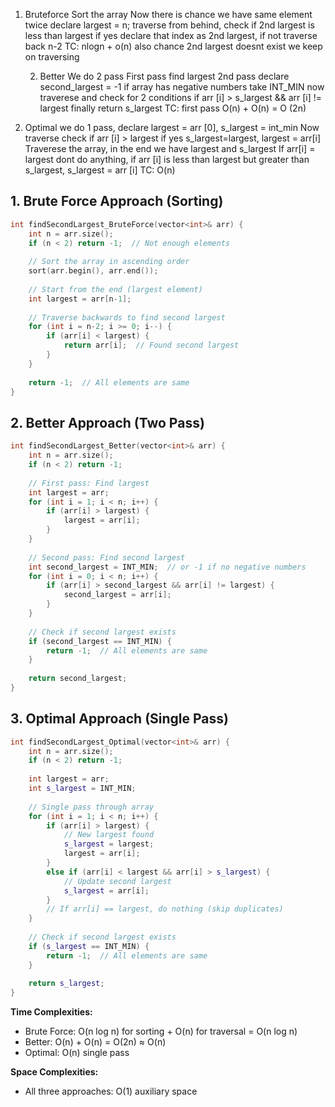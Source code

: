 
1. Bruteforce 
   Sort the array 
   Now there is chance we have same element twice
   declare largest = n;
   traverse from behind, check if 2nd largest is less than largest if yes declare that index as 2nd largest, if not traverse back n-2
   TC: nlogn + o(n) also chance 2nd largest doesnt exist we keep on traversing
   
   
   2. Better
      We do 2 pass 
      First pass find largest 
      2nd pass declare second_largest = -1  if array has negative numbers take INT_MIN
      now traverese and check for 2 conditions if arr [i] > s_largest && arr [i] != largest 
      finally return s_largest
      TC: first pass O(n) + O(n) = O (2n)
      

3. Optimal
   we do 1 pass,
   declare largest = arr [0], s_largest = int_min
   Now traverse check if arr [i] > largest if yes s_largest=largest, largest = arr[i]
   Traverese the array, in the end we have largest and s_largest 
   If arr[i] = largest dont do anything, if arr [i] is less than largest but greater than s_largest, s_largest = arr [i]
   TC: O(n)
   
## 1. Brute Force Approach (Sorting)

```cpp
int findSecondLargest_BruteForce(vector<int>& arr) {
    int n = arr.size();
    if (n < 2) return -1;  // Not enough elements
    
    // Sort the array in ascending order
    sort(arr.begin(), arr.end());
    
    // Start from the end (largest element)
    int largest = arr[n-1];
    
    // Traverse backwards to find second largest
    for (int i = n-2; i >= 0; i--) {
        if (arr[i] < largest) {
            return arr[i];  // Found second largest
        }
    }
    
    return -1;  // All elements are same
}
```

## 2. Better Approach (Two Pass)

```cpp
int findSecondLargest_Better(vector<int>& arr) {
    int n = arr.size();
    if (n < 2) return -1;
    
    // First pass: Find largest
    int largest = arr;
    for (int i = 1; i < n; i++) {
        if (arr[i] > largest) {
            largest = arr[i];
        }
    }
    
    // Second pass: Find second largest
    int second_largest = INT_MIN;  // or -1 if no negative numbers
    for (int i = 0; i < n; i++) {
        if (arr[i] > second_largest && arr[i] != largest) {
            second_largest = arr[i];
        }
    }
    
    // Check if second largest exists
    if (second_largest == INT_MIN) {
        return -1;  // All elements are same
    }
    
    return second_largest;
}
```

## 3. Optimal Approach (Single Pass)

```cpp
int findSecondLargest_Optimal(vector<int>& arr) {
    int n = arr.size();
    if (n < 2) return -1;
    
    int largest = arr;
    int s_largest = INT_MIN;
    
    // Single pass through array
    for (int i = 1; i < n; i++) {
        if (arr[i] > largest) {
            // New largest found
            s_largest = largest;
            largest = arr[i];
        }
        else if (arr[i] < largest && arr[i] > s_largest) {
            // Update second largest
            s_largest = arr[i];
        }
        // If arr[i] == largest, do nothing (skip duplicates)
    }
    
    // Check if second largest exists
    if (s_largest == INT_MIN) {
        return -1;  // All elements are same
    }
    
    return s_largest;
}
```

**Time Complexities:**

- Brute Force: O(n log n) for sorting + O(n) for traversal = O(n log n)
- Better: O(n) + O(n) = O(2n) ≈ O(n)
- Optimal: O(n) single pass

**Space Complexities:**

- All three approaches: O(1) auxiliary space